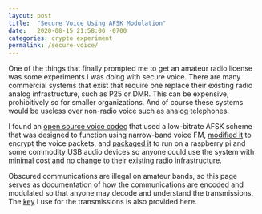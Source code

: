 ```yaml
---
layout: post
title:  "Secure Voice Using AFSK Modulation"
date:   2020-08-15 21:58:00 -0700
categories: crypto experiment
permalink: /secure-voice/
---
```

One of the things that finally prompted me to get an amateur radio license was
some experiments I was doing with secure voice. There are many commercial
systems that exist that require one replace their existing radio analog
infrastructure, such as P25 or DMR. This can be expensive, prohibitively so for
smaller organizations. And of course these systems would be useless over
non-radio voice such as analog telephones.

I found an [open source voice codec](https://github.com/drowe67/codec2) that
used a low-bitrate AFSK scheme that was designed to function using narrow-band
voice FM, [modified it](https://github.com/aarmono/codec2) to encrypt the voice
packets, and [packaged it](https://github.com/aarmono/crypto_transceiver_instructions)
to run on a raspberry pi and some commodity USB audio devices so anyone could
use the system with minimal cost and no change to their existing radio
infrastructure.

Obscured communications are illegal on amateur bands, so this page serves as
documentation of how the communications are encoded and modulated so that
anyone may decode and understand the transmissions. The [key](/files/secure_voice_key)
I use for the transmissions is also provided here.
